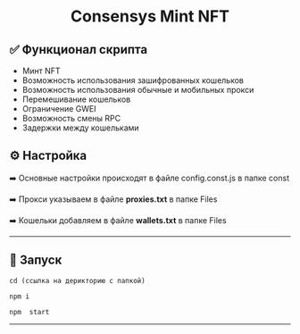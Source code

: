 <h1 align="center">Consensys Mint NFT</h1>

<h2>✅ Функционал скрипта</h2>

- Минт NFT
- Возможность использования зашифрованных кошельков
- Возможность использования обычные и мобильных прокси
- Перемешивание кошельков
- Ограничение GWEI
- Возможность смены RPC
- Задержки между кошельками

<h2>⚙️ Настройка</h2>

➡️ Основные настройки происходят в файле config.const.js в папке const

➡️ Прокси указываем в файле **proxies.txt** в папке Files

➡️ Кошельки добавляем в файле **wallets.txt** в папке Files

---

<h2>🚀 Запуск</h2>

```
cd (ссылка на дерикторию с папкой)

npm i

npm  start
```

---
